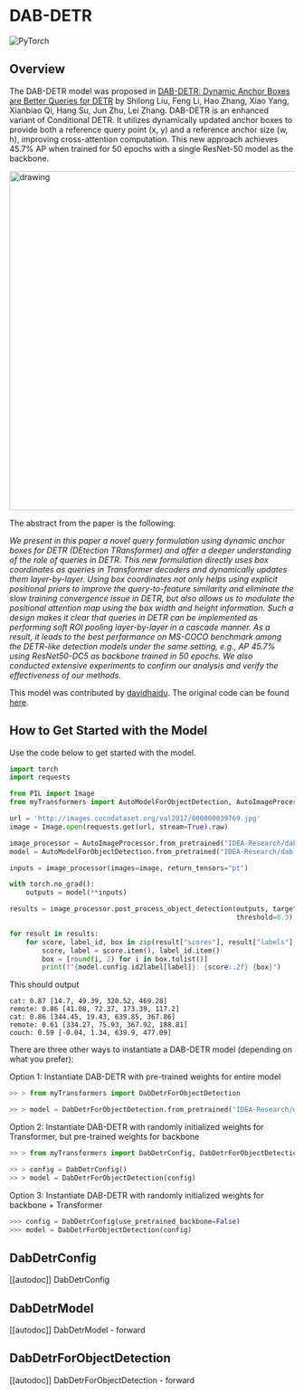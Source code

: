 <!--Copyright 2024 The HuggingFace Team. All rights reserved.

Licensed under the Apache License, Version 2.0 (the "License"); you may not use this file except in compliance with
the License. You may obtain a copy of the License at

http://www.apache.org/licenses/LICENSE-2.0

Unless required by applicable law or agreed to in writing, software distributed under the License is distributed on
an "AS IS" BASIS, WITHOUT WARRANTIES OR CONDITIONS OF ANY KIND, either express or implied. See the License for the
specific language governing permissions and limitations under the License.

⚠️ Note that this file is in Markdown but contain specific syntax for our doc-builder (similar to MDX) that may not be
rendered properly in your Markdown viewer.

-->

# DAB-DETR

<div class="flex flex-wrap space-x-1">
<img alt="PyTorch" src="https://img.shields.io/badge/PyTorch-DE3412?style=flat&logo=pytorch&logoColor=white">
</div>

## Overview

The DAB-DETR model was proposed in [DAB-DETR: Dynamic Anchor Boxes are Better Queries for DETR](https://arxiv.org/abs/2201.12329) by Shilong Liu, Feng Li, Hao Zhang, Xiao Yang, Xianbiao Qi, Hang Su, Jun Zhu, Lei Zhang.
DAB-DETR is an enhanced variant of Conditional DETR. It utilizes dynamically updated anchor boxes to provide both a reference query point (x, y) and a reference anchor size (w, h), improving cross-attention computation. This new approach achieves 45.7% AP when trained for 50 epochs with a single ResNet-50 model as the backbone.

<img src="https://huggingface.co/datasets/huggingface/documentation-images/resolve/main/transformers/model_doc/dab_detr_convergence_plot.png"
alt="drawing" width="600"/>

The abstract from the paper is the following:

*We present in this paper a novel query formulation using dynamic anchor boxes
for DETR (DEtection TRansformer) and offer a deeper understanding of the role
of queries in DETR. This new formulation directly uses box coordinates as queries
in Transformer decoders and dynamically updates them layer-by-layer. Using box
coordinates not only helps using explicit positional priors to improve the query-to-feature similarity and eliminate the slow training convergence issue in DETR,
but also allows us to modulate the positional attention map using the box width
and height information. Such a design makes it clear that queries in DETR can be
implemented as performing soft ROI pooling layer-by-layer in a cascade manner.
As a result, it leads to the best performance on MS-COCO benchmark among
the DETR-like detection models under the same setting, e.g., AP 45.7% using
ResNet50-DC5 as backbone trained in 50 epochs. We also conducted extensive
experiments to confirm our analysis and verify the effectiveness of our methods.*

This model was contributed by [davidhajdu](https://huggingface.co/davidhajdu).
The original code can be found [here](https://github.com/IDEA-Research/DAB-DETR).

## How to Get Started with the Model

Use the code below to get started with the model.

```python
import torch
import requests

from PIL import Image
from myTransformers import AutoModelForObjectDetection, AutoImageProcessor

url = 'http://images.cocodataset.org/val2017/000000039769.jpg'
image = Image.open(requests.get(url, stream=True).raw)

image_processor = AutoImageProcessor.from_pretrained("IDEA-Research/dab-detr-resnet-50")
model = AutoModelForObjectDetection.from_pretrained("IDEA-Research/dab-detr-resnet-50")

inputs = image_processor(images=image, return_tensors="pt")

with torch.no_grad():
    outputs = model(**inputs)

results = image_processor.post_process_object_detection(outputs, target_sizes=torch.tensor([image.size[::-1]]),
                                                        threshold=0.3)

for result in results:
    for score, label_id, box in zip(result["scores"], result["labels"], result["boxes"]):
        score, label = score.item(), label_id.item()
        box = [round(i, 2) for i in box.tolist()]
        print(f"{model.config.id2label[label]}: {score:.2f} {box}")
```
This should output
```
cat: 0.87 [14.7, 49.39, 320.52, 469.28]
remote: 0.86 [41.08, 72.37, 173.39, 117.2]
cat: 0.86 [344.45, 19.43, 639.85, 367.86]
remote: 0.61 [334.27, 75.93, 367.92, 188.81]
couch: 0.59 [-0.04, 1.34, 639.9, 477.09]
```

There are three other ways to instantiate a DAB-DETR model (depending on what you prefer):

Option 1: Instantiate DAB-DETR with pre-trained weights for entire model

```py
>> > from myTransformers import DabDetrForObjectDetection

>> > model = DabDetrForObjectDetection.from_pretrained("IDEA-Research/dab-detr-resnet-50")
```

Option 2: Instantiate DAB-DETR with randomly initialized weights for Transformer, but pre-trained weights for backbone

```py
>> > from myTransformers import DabDetrConfig, DabDetrForObjectDetection

>> > config = DabDetrConfig()
>> > model = DabDetrForObjectDetection(config)
```
Option 3: Instantiate DAB-DETR with randomly initialized weights for backbone + Transformer
```py
>>> config = DabDetrConfig(use_pretrained_backbone=False)
>>> model = DabDetrForObjectDetection(config)
```


## DabDetrConfig

[[autodoc]] DabDetrConfig

## DabDetrModel

[[autodoc]] DabDetrModel
    - forward

## DabDetrForObjectDetection

[[autodoc]] DabDetrForObjectDetection
    - forward
